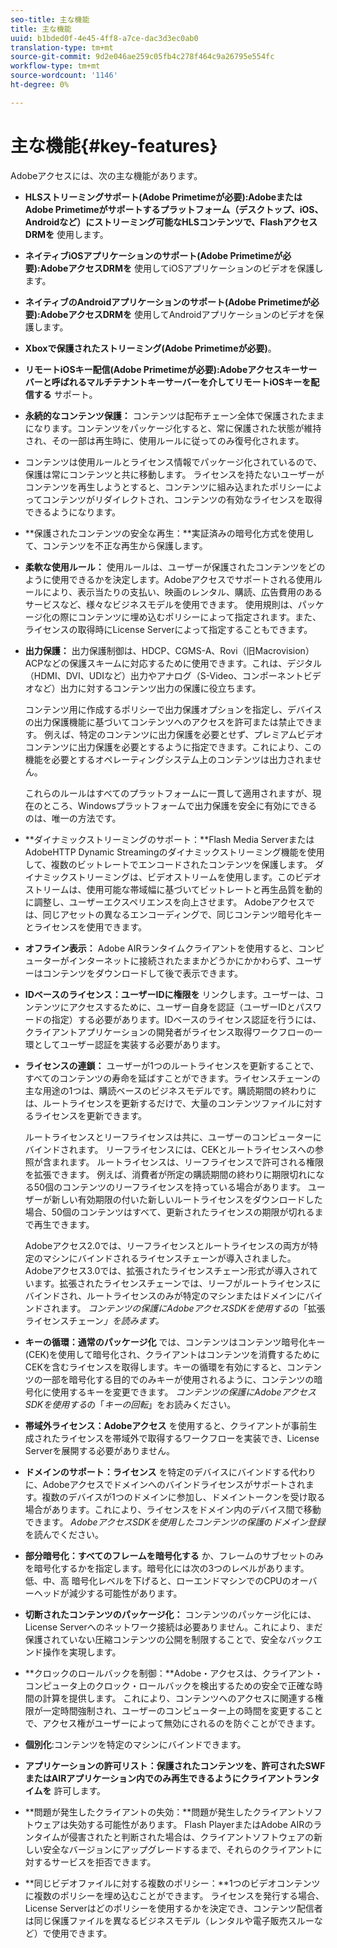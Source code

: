 ```yaml
---
seo-title: 主な機能
title: 主な機能
uuid: b1bded0f-4e45-4ff8-a7ce-dac3d3ec0ab0
translation-type: tm+mt
source-git-commit: 9d2e046ae259c05fb4c278f464c9a26795e554fc
workflow-type: tm+mt
source-wordcount: '1146'
ht-degree: 0%

---
```



# 主な機能{#key-features}

Adobeアクセスには、次の主な機能があります。

* **HLSストリーミングサポート(Adobe Primetimeが必要):AdobeまたはAdobe Primetimeがサポートするプラットフォーム（デスクトップ、iOS、Androidなど）にストリーミング可能なHLSコンテンツで、FlashアクセスDRMを** 使用します。
* **ネイティブiOSアプリケーションのサポート(Adobe Primetimeが必要):AdobeアクセスDRMを** 使用してiOSアプリケーションのビデオを保護します。
* **ネイティブのAndroidアプリケーションのサポート(Adobe Primetimeが必要):AdobeアクセスDRMを** 使用してAndroidアプリケーションのビデオを保護します。
* **Xboxで保護されたストリーミング(Adobe Primetimeが必要)**。
* **リモートiOSキー配信(Adobe Primetimeが必要):Adobeアクセスキーサーバーと呼ばれるマルチテナントキーサーバーを介してリモートiOSキーを配信する** サポート。
* **永続的なコンテンツ保護：** コンテンツは配布チェーン全体で保護されたままになります。コンテンツをパッケージ化すると、常に保護された状態が維持され、その一部は再生時に、使用ルールに従ってのみ復号化されます。
* コンテンツは使用ルールとライセンス情報でパッケージ化されているので、保護は常にコンテンツと共に移動します。 ライセンスを持たないユーザーがコンテンツを再生しようとすると、コンテンツに組み込まれたポリシーによってコンテンツがリダイレクトされ、コンテンツの有効なライセンスを取得できるようになります。
* **保護されたコンテンツの安全な再生：**実証済みの暗号化方式を使用して、コンテンツを不正な再生から保護します。
* **柔軟な使用ルール：** 使用ルールは、ユーザーが保護されたコンテンツをどのように使用できるかを決定します。Adobeアクセスでサポートされる使用ルールにより、表示当たりの支払い、映画のレンタル、購読、広告費用のあるサービスなど、様々なビジネスモデルを使用できます。 使用規則は、パッケージ化の際にコンテンツに埋め込むポリシーによって指定されます。また、ライセンスの取得時にLicense Serverによって指定することもできます。
* **出力保護：** 出力保護制御は、HDCP、CGMS-A、Rovi（旧Macrovision）ACPなどの保護スキームに対応するために使用できます。これは、デジタル（HDMI、DVI、UDIなど）出力やアナログ（S-Video、コンポーネントビデオなど）出力に対するコンテンツ出力の保護に役立ちます。

   コンテンツ用に作成するポリシーで出力保護オプションを指定し、デバイスの出力保護機能に基づいてコンテンツへのアクセスを許可または禁止できます。 例えば、特定のコンテンツに出力保護を必要とせず、プレミアムビデオコンテンツに出力保護を必要とするように指定できます。これにより、この機能を必要とするオペレーティングシステム上のコンテンツは出力されません。

   これらのルールはすべてのプラットフォームに一貫して適用されますが、現在のところ、Windowsプラットフォームで出力保護を安全に有効にできるのは、唯一の方法です。

* **ダイナミックストリーミングのサポート：**Flash Media ServerまたはAdobeHTTP Dynamic Streamingのダイナミックストリーミング機能を使用して、複数のビットレートでエンコードされたコンテンツを保護します。 ダイナミックストリーミングは、ビデオストリームを使用します。このビデオストリームは、使用可能な帯域幅に基づいてビットレートと再生品質を動的に調整し、ユーザーエクスペリエンスを向上させます。 Adobeアクセスでは、同じアセットの異なるエンコーディングで、同じコンテンツ暗号化キーとライセンスを使用できます。
* **オフライン表示：** Adobe AIRランタイムクライアントを使用すると、コンピューターがインターネットに接続されたままかどうかにかかわらず、ユーザーはコンテンツをダウンロードして後で表示できます。
* **IDベースのライセンス：ユーザーIDに権限を** リンクします。ユーザーは、コンテンツにアクセスするために、ユーザー自身を認証（ユーザーIDとパスワードの指定）する必要があります。IDベースのライセンス認証を行うには、クライアントアプリケーションの開発者がライセンス取得ワークフローの一環としてユーザー認証を実装する必要があります。
* **ライセンスの連鎖：** ユーザーが1つのルートライセンスを更新することで、すべてのコンテンツの寿命を延ばすことができます。ライセンスチェーンの主な用途の1つは、購読ベースのビジネスモデルです。購読期間の終わりには、ルートライセンスを更新するだけで、大量のコンテンツファイルに対するライセンスを更新できます。

   ルートライセンスとリーフライセンスは共に、ユーザーのコンピューターにバインドされます。 リーフライセンスには、CEKとルートライセンスへの参照が含まれます。 ルートライセンスは、リーフライセンスで許可される権限を拡張できます。 例えば、消費者が所定の購読期間の終わりに期限切れになる50個のコンテンツのリーフライセンスを持っている場合があります。 ユーザーが新しい有効期限の付いた新しいルートライセンスをダウンロードした場合、50個のコンテンツはすべて、更新されたライセンスの期限が切れるまで再生できます。

   Adobeアクセス2.0では、リーフライセンスとルートライセンスの両方が特定のマシンにバインドされるライセンスチェーンが導入されました。 Adobeアクセス3.0では、拡張されたライセンスチェーン形式が導入されています。拡張されたライセンスチェーンでは、リーフがルートライセンスにバインドされ、ルートライセンスのみが特定のマシンまたはドメインにバインドされます。 *コンテンツの保護にAdobeアクセスSDKを使用する*&#x200B;の「拡張ライセンスチェーン&#x200B;*」を読みます。*

* **キーの循環：通常のパッケージ化** では、コンテンツはコンテンツ暗号化キー(CEK)を使用して暗号化され、クライアントはコンテンツを消費するためにCEKを含むライセンスを取得します。キーの循環を有効にすると、コンテンツの一部を暗号化する目的でのみキーが使用されるように、コンテンツの暗号化に使用するキーを変更できます。 *コンテンツの保護にAdobeアクセスSDKを使用する*&#x200B;の「*キーの回転*」をお読みください。

* **帯域外ライセンス：Adobeアクセス** を使用すると、クライアントが事前生成されたライセンスを帯域外で取得するワークフローを実装でき、License Serverを展開する必要がありません。
* **ドメインのサポート：ライセンス** を特定のデバイスにバインドする代わりに、Adobeアクセスでドメインへのバインドライセンスがサポートされます。複数のデバイスが1つのドメインに参加し、ドメイントークンを受け取る場合があります。これにより、ライセンスをドメイン内のデバイス間で移動できます。 *AdobeアクセスSDKを使用したコンテンツの保護*&#x200B;の&#x200B;*ドメイン登録*&#x200B;を読んでください。

* **部分暗号化：すべてのフレームを暗号化する** か、フレームのサブセットのみを暗号化するかを指定します。暗号化には次の3つのレベルがあります。低、中、高 暗号化レベルを下げると、ローエンドマシンでのCPUのオーバーヘッドが減少する可能性があります。
* **切断されたコンテンツのパッケージ化：** コンテンツのパッケージ化には、License Serverへのネットワーク接続は必要ありません。これにより、まだ保護されていない圧縮コンテンツの公開を制限することで、安全なバックエンド操作を実現します。
* **クロックのロールバックを制御：**Adobe・アクセスは、クライアント・コンピュータ上のクロック・ロールバックを検出するための安全で正確な時間の計算を提供します。 これにより、コンテンツへのアクセスに関連する権限が一定時間強制され、ユーザーのコンピューター上の時間を変更することで、アクセス権がユーザーによって無効にされるのを防ぐことができます。
* **個別化**:コンテンツを特定のマシンにバインドできます。
* **アプリケーションの許可リスト：保護されたコンテンツを、許可されたSWFまたはAIRアプリケーション内でのみ再生できるようにクライアントランタイムを** 許可します。
* **問題が発生したクライアントの失効：**問題が発生したクライアントソフトウェアは失効する可能性があります。 Flash PlayerまたはAdobe AIRのランタイムが侵害されたと判断された場合は、クライアントソフトウェアの新しい安全なバージョンにアップグレードするまで、それらのクライアントに対するサービスを拒否できます。
* **同じビデオファイルに対する複数のポリシー：**1つのビデオコンテンツに複数のポリシーを埋め込むことができます。 ライセンスを発行する場合、License Serverはどのポリシーを使用するかを決定でき、コンテンツ配信者は同じ保護ファイルを異なるビジネスモデル（レンタルや電子販売スルーなど）で使用できます。

